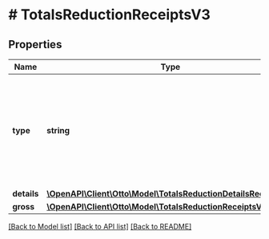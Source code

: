 # # TotalsReductionReceiptsV3

## Properties

Name | Type | Description | Notes
------------ | ------------- | ------------- | -------------
**type** | **string** | Type of reductions applied on total value of receipts.  Possible types: * **VOUCHER** - voucher used to pay the receipt |
**details** | [**\OpenAPI\Client\Otto\Model\TotalsReductionDetailsReceiptsV3**](TotalsReductionDetailsReceiptsV3.md) |  | [optional]
**gross** | [**\OpenAPI\Client\Otto\Model\TotalsReductionReceiptsV3Gross**](TotalsReductionReceiptsV3Gross.md) |  |

[[Back to Model list]](../../README.md#models) [[Back to API list]](../../README.md#endpoints) [[Back to README]](../../README.md)
